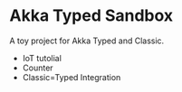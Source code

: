 # Akka Typed Sandbox

A toy project for Akka Typed and Classic. 

- IoT tutolial
- Counter
- Classic=Typed Integration